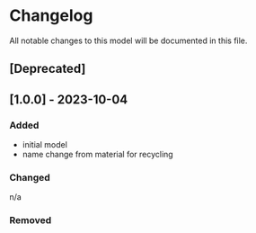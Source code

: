 # Changelog
All notable changes to this model will be documented in this file.

## [Deprecated]

## [1.0.0] - 2023-10-04
### Added
- initial model
- name change from material for recycling

### Changed
n/a

### Removed

